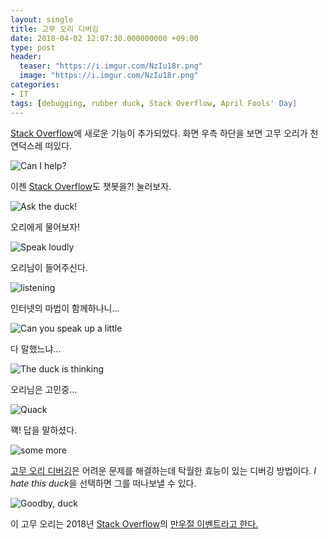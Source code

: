 ```yaml
---
layout: single
title: 고무 오리 디버깅
date: 2018-04-02 12:07:30.000000000 +09:00
type: post
header:
  teaser: "https://i.imgur.com/NzIu18r.png"
  image: "https://i.imgur.com/NzIu18r.png"
categories:
- IT
tags: [debugging, rubber duck, Stack Overflow, April Fools' Day]
---
```


[Stack Overflow]에 새로운 기능이 추가되었다. 화면 우측 하단을 보면 고무 오리가 천연덕스레 떠있다. 

![Can I help?](https://i.imgur.com/10YcC6D.png?https://imgur.com/a/iFIJz)

이젠 [Stack Overflow]도 챗봇을?! 눌러보자. 

![Ask the duck!](https://i.imgur.com/YirJpbF.png)

오리에게 물어보자!

![Speak loudly](https://i.imgur.com/UOzSQcT.png)

오리님이 들어주신다.

![listening](https://i.imgur.com/wSv9uZ9.png)

인터넷의 마법이 함께하나니...

![Can you speak up a little](https://i.imgur.com/Tc0jCb2.png)

다 말했느냐...

![The duck is thinking](https://i.imgur.com/01C1IeJ.png)

오리님은 고민중...

![Quack](https://i.imgur.com/uPRBOyC.png)

꽥! 답을 말하셨다.

![some more](https://i.imgur.com/vQOutk6.png)

[고무 오리 디버깅](https://en.wikipedia.org/wiki/Rubber_duck_debugging)은 어려운 문제를 해결하는데 탁월한 효능이 있는 디버깅 방법이다. 
*I hate this duck*을 선택하면 그를 떠나보낼 수 있다.

![Goodby, duck](https://i.imgur.com/DJySbc1.png)

이 고무 오리는 2018년 [Stack Overflow]의 [만우절 이벤트라고 한다.](https://blog.praveen.science/quack-overflow-stack-overflows-take-on-april-fool)

[Stack Overflow]: https://stackoverflow.com